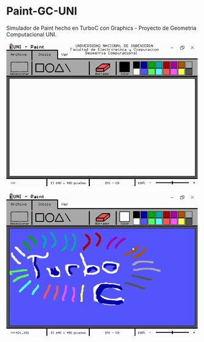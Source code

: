 # Paint-GC-UNI

Simulador de Paint hecho en TurboC con Graphics - Proyecto de Geometria Computacional UNI.

![img](https://github.com/Zenovya/Paint-GC-UNI/blob/main/img.png)

![img](https://github.com/Zenovya/Paint-GC-UNI/blob/main/img1.png)

